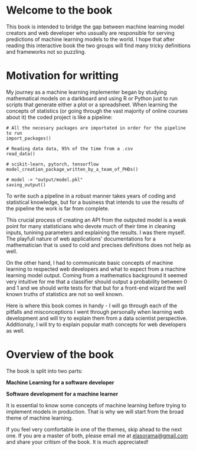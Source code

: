 # Welcome to the book

This book is intended to bridge the gap between machine learning model creators and web developer who ussually are responsible for serving predictions of machine learning models to the world. I hope that after reading this interactive book the two groups will find many tricky definitions and frameworks not so puzzling. 

# Motivation for writting 

My journey as a machine learning implementer began by studying mathematical models on a darkboard and using R or Python just to run scripts that generate either a plot or a spreadsheet. When learning the concepts of statistics (or going through the vast majority of online courses about it) the coded project is like a pipeline:

``` 
# All the necesary packages are importated in order for the pipeline to run 
import_packages()

# Reading data data, 95% of the time from a .csv
read_data() 

# scikit-learn, pytorch, tensorflow
model_creation_package_written_by_a_team_of_PHDs()

# model -> "output/model.pkl"
saving_output() 
```

To write such a pipeline in a robust manner takes years of coding and statistical knowledge, but for a business that intends to use the results of the pipeline the work is far from complete. 

This crucial process of creating an API from the outputed model is a weak point for many statisticians who devote much of their time in cleaning inputs, tunining parameters and explaining the results. I was there myself. The playfull nature of web applications' documentations for a mathematician that is used to cold and precises definitions does not help as well. 

On the other hand, I had to communicate basic concepts of machine learning to respected web developers and what to expect from a machine learning model output. Coming from a mathematics background it seemed very intuitive for me that a classifier should output a probability between 0 and 1 and we should write tests for that but for a front-end wizard the well known truths of statistics are not so well known. 

Here is where this book comes in handy - I will go through each of the pitfalls and misconceptions I went through personally when learning web development and will try to explain them from a data scientist perspective. Additionaly, I will try to explain popular math concepts for web developers as well. 

# Overview of the book 

The book is split into two parts:

**Machine Learning for a software developer**

**Software development for a machine learner** 

It is essential to know some concepts of machine learning before trying to implement models in production. That is why we will start from the broad theme of machine learning. 

If you feel very comfortable in one of the themes, skip ahead to the next one. If you are a master of both, please email me at elasorama@gmail.com and share your critism of the book. It is much appreciated! 